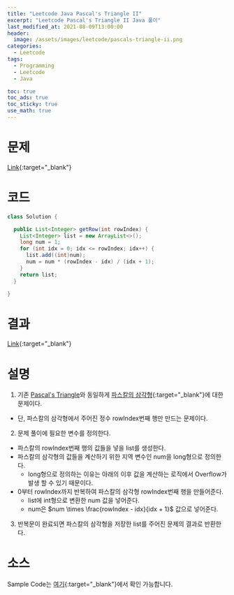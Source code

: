 ```yaml
---
title: "Leetcode Java Pascal's Triangle II"
excerpt: "Leetcode Pascal's Triangle II Java 풀이"
last_modified_at: 2021-08-09T13:00:00
header:
  image: /assets/images/leetcode/pascals-triangle-ii.png
categories:
  - Leetcode
tags:
  - Programming
  - Leetcode
  - Java

toc: true
toc_ads: true
toc_sticky: true
use_math: true
---
```

# 문제
[Link](https://leetcode.com/problems/pascals-triangle-ii/){:target="_blank"}

# 코드
```java
class Solution {

  public List<Integer> getRow(int rowIndex) {
    List<Integer> list = new ArrayList<>();
    long num = 1;
    for (int idx = 0; idx <= rowIndex; idx++) {
      list.add((int)num);
      num = num * (rowIndex - idx) / (idx + 1);
    }
    return list;
  }

}
```

# 결과
[Link](https://leetcode.com/submissions/detail/535581977/){:target="_blank"}

# 설명
1. 기존 [Pascal's Triangle](../pascals-triangle)와 동일하게 [파스칼의 삼각형](https://ko.wikipedia.org/wiki/%ED%8C%8C%EC%8A%A4%EC%B9%BC%EC%9D%98_%EC%82%BC%EA%B0%81%ED%98%95){:target="_blank"}에 대한 문제이다.
- 단, 파스칼의 삼각형에서 주어진 정수 rowIndex번째 행만 만드는 문제이다.

2. 문제 풀이에 필요한 변수를 정의한다.
- 파스칼의 rowIndex번째 행의 값들을 넣을 list를 생성한다.
- 파스칼의 삼각형의 값들을 계산하기 위한 지역 변수인 num을 long형으로 정의한다.
  - long형으로 정의하는 이유는 아래의 이후 값을 계산하는 로직에서 Overflow가 발생 할 수 있기 때문이다.
- 0부터 rowIndex까지 반복하여 파스칼의 삼각형 rowIndex번째 행을 만들어준다.
  - list에 int형으로 변환한 num 값을 넣어준다.
  - num은 $num \times \frac{rowIndex - idx}{idx + 1}$ 값으로 넣어준다.

3. 반복문이 완료되면 파스칼의 삼각형을 저장한 list를 주어진 문제의 결과로 반환한다.

# 소스
Sample Code는 [여기](https://github.com/GracefulSoul/leetcode/blob/master/src/main/java/gracefulsoul/problems/PascalsTriangle.java){:target="_blank"}에서 확인 가능합니다.